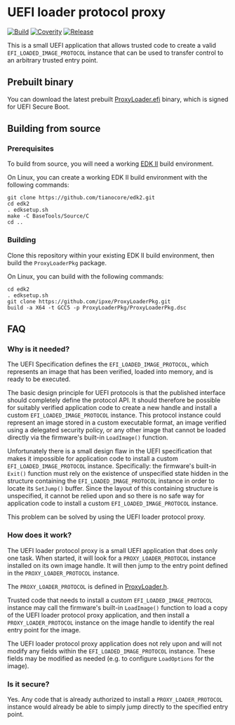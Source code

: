 # UEFI loader protocol proxy

[![Build](https://img.shields.io/github/workflow/status/ipxe/ProxyLoaderPkg/Build)](https://github.com/ipxe/ProxyLoaderPkg/actions?query=workflow%3ABuild+branch%3Amaster)
[![Coverity](https://img.shields.io/coverity/scan/16649)](https://scan.coverity.com/projects/ipxe-ProxyLoaderPkg)
[![Release](https://img.shields.io/github/v/release/ipxe/ProxyLoaderPkg)](https://github.com/ipxe/ProxyLoaderPkg/releases/latest)

This is a small UEFI application that allows trusted code to create a
valid `EFI_LOADED_IMAGE_PROTOCOL` instance that can be used to
transfer control to an arbitrary trusted entry point.

## Prebuilt binary

You can download the latest prebuilt
[ProxyLoader.efi](https://github.com/ipxe/ProxyLoaderPkg/releases/latest/download/ProxyLoader.efi)
binary, which is signed for UEFI Secure Boot.

## Building from source

### Prerequisites

To build from source, you will need a working [EDK
II](https://github.com/tianocore/edk2) build environment.

On Linux, you can create a working EDK II build environment with the
following commands:

    git clone https://github.com/tianocore/edk2.git
    cd edk2
    . edksetup.sh
    make -C BaseTools/Source/C
    cd ..

### Building

Clone this repository within your existing EDK II build environment,
then build the `ProxyLoaderPkg` package.

On Linux, you can build with the following commands:

    cd edk2
    . edksetup.sh
    git clone https://github.com/ipxe/ProxyLoaderPkg.git
    build -a X64 -t GCC5 -p ProxyLoaderPkg/ProxyLoaderPkg.dsc

## FAQ

### Why is it needed?

The UEFI Specification defines the `EFI_LOADED_IMAGE_PROTOCOL`, which
represents an image that has been verified, loaded into memory, and is
ready to be executed.

The basic design principle for UEFI protocols is that the published
interface should completely define the protocol API.  It should
therefore be possible for suitably verified application code to create
a new handle and install a custom `EFI_LOADED_IMAGE_PROTOCOL`
instance.  This protocol instance could represent an image stored in a
custom executable format, an image verified using a delegated security
policy, or any other image that cannot be loaded directly via the
firmware's built-in `LoadImage()` function.

Unfortunately there is a small design flaw in the UEFI specification
that makes it impossible for application code to install a custom
`EFI_LOADED_IMAGE_PROTOCOL` instance.  Specifically: the firmware's
built-in `Exit()` function must rely on the existence of unspecified
state hidden in the structure containing the
`EFI_LOADED_IMAGE_PROTOCOL` instance in order to locate its
`SetJump()` buffer.  Since the layout of this containing structure is
unspecified, it cannot be relied upon and so there is no safe way for
application code to install a custom `EFI_LOADED_IMAGE_PROTOCOL`
instance.

This problem can be solved by using the UEFI loader protocol proxy.

### How does it work?

The UEFI loader protocol proxy is a small UEFI application that does
only one task.  When started, it will look for a
`PROXY_LOADER_PROTOCOL` instance installed on its own image handle.
It will then jump to the entry point defined in the
`PROXY_LOADER_PROTOCOL` instance.

The `PROXY_LOADER_PROTOCOL` is defined in
[ProxyLoader.h](Application/ProxyLoader/ProxyLoader.h).

Trusted code that needs to install a custom
`EFI_LOADED_IMAGE_PROTOCOL` instance may call the firmware's built-in
`LoadImage()` function to load a copy of the UEFI loader protocol
proxy application, and then install a `PROXY_LOADER_PROTOCOL` instance
on the image handle to identify the real entry point for the image.

The UEFI loader protocol proxy application does not rely upon and will
not modify any fields within the `EFI_LOADED_IMAGE_PROTOCOL` instance.
These fields may be modified as needed (e.g. to configure
`LoadOptions` for the image).

### Is it secure?

Yes.  Any code that is already authorized to install a
`PROXY_LOADER_PROTOCOL` instance would already be able to simply jump
directly to the specified entry point.
